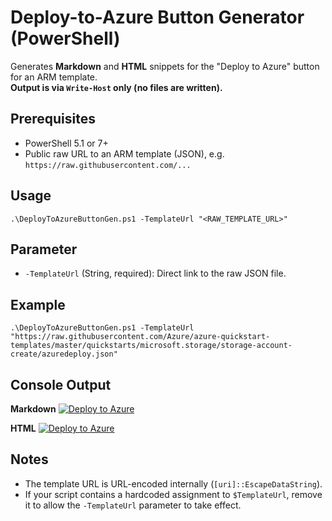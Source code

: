 # Deploy-to-Azure Button Generator (PowerShell)

Generates **Markdown** and **HTML** snippets for the "Deploy to Azure" button for an ARM template.  
**Output is via `Write-Host` only (no files are written).**

## Prerequisites
- PowerShell 5.1 or 7+
- Public raw URL to an ARM template (JSON), e.g. `https://raw.githubusercontent.com/...`

## Usage
    .\DeployToAzureButtonGen.ps1 -TemplateUrl "<RAW_TEMPLATE_URL>"

## Parameter
- `-TemplateUrl` (String, required): Direct link to the raw JSON file.

## Example
    .\DeployToAzureButtonGen.ps1 -TemplateUrl "https://raw.githubusercontent.com/Azure/azure-quickstart-templates/master/quickstarts/microsoft.storage/storage-account-create/azuredeploy.json"

## Console Output
**Markdown**
    [![Deploy to Azure](https://aka.ms/deploytoazurebutton)](https://portal.azure.com/#create/Microsoft.Template/uri/<URL-ENCODED-TEMPLATE-URL>)

**HTML**
    <a href="https://portal.azure.com/#create/Microsoft.Template/uri/<URL-ENCODED-TEMPLATE-URL>">
        <img src="https://aka.ms/deploytoazurebutton" alt="Deploy to Azure" />
    </a>

## Notes
- The template URL is URL-encoded internally (`[uri]::EscapeDataString`).
- If your script contains a hardcoded assignment to `$TemplateUrl`, remove it to allow the `-TemplateUrl` parameter to take effect.
